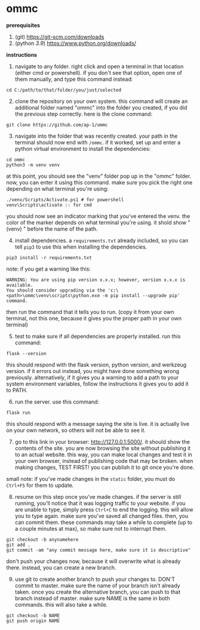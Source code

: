 # ommc

__prerequisites__
1. (git) https://git-scm.com/downloads
2. (python *3.9*) https://www.python.org/downloads/

__instructions__
1. navigate to any folder. right click and open a terminal in that location (either cmd or powershell). if you don't see that option, open one of them manually, and type this command instead:
```
cd C:/path/to/that/folder/you/just/selected
```

2. clone the repository on your own system. this command will create an additional folder named "ommc" into the folder you created, if you did the previous step correctly. here is the clone command:
```
git clone https://github.com/ap-1/ommc
```

3. navigate into the folder that was recently created. your path in the terminal should now end with `/ommc`. if it worked, set up and enter a python virtual environment to install the dependencies:
```
cd ommc
python3 -m venv venv
```
at this point, you should see the "venv" folder pop up in the "ommc" folder. now, you can enter it using this command. make sure you pick the right one depending on what terminal you're using:
```
./venv/Scripts/Activate.ps1 # for powershell
venv\Scripts\activate :: for cmd
```
you should now see an indicator marking that you've entered the venv. the color of the marker depends on what terminal you're using. it shold show "(venv) " before the name of the path.

4. install dependencies. a `requirements.txt` already included, so you can tell `pip3` to use this when installing the dependencies.
```
pip3 install -r requirements.txt
```

note: if you get a warning like this:
```
WARNING: You are using pip version x.x.x; however, version x.x.x is available.
You should consider upgrading via the 'c:\<path>\ommc\venv\scripts\python.exe -m pip install --upgrade pip' command.
```
then run the command that it tells you to run. (copy it from your own terminal, not this one, because it gives you the proper path in your own terminal)

5. test to make sure if all dependencies are properly installed. run this command:
```
flask --version
```
this should respond with the flask version, python version, and werkzeug version. if it errors out instead, you might have done something wrong previously. alternatively, if it gives you a warning to add a path to your system environment variables, follow the instructions it gives you to add it to PATH.

6. run the server. use this command:
```
flask run
```
this should respond with a message saying the site is live. it is actually live on your own network, so others will not be able to see it.

7. go to this link in your browser: http://127.0.0.1:5000/. it should show the contents of the site. you are now browsing the site without publishing it to an actual website. this way, you can make local changes and test it in your own browser, instead of publishing code that may be broken. when making changes, TEST FIRST! you can publish it to git once you're done.

small note: if you've made changes in the `static` folder, you must do `Ctrl+F5` for them to update.

8. resume on this step once you've made changes. if the server is still running, you'll notice that it was logging traffic to your website. if you are unable to type, simply press `Ctrl+C` to end the logging. this will allow you to type again. make sure you've saved all changed files. then, you can commit them. these commands may take a while to complete (up to a couple minutes at max), so make sure not to interrupt them.
```
git checkout -b anynamehere
git add .
git commit -am "any commit message here, make sure it is descriptive"
```

don't push your changes now, because it will overwrite what is already there. instead, you can create a new branch.

9. use git to create another branch to push your changes to. DON'T commit to master. make sure the name of your branch isn't already taken. once you create the alternative branch, you can push to that branch instead of master. make sure NAME is the same in both commands. this will also take a while.
```
git checkout -b NAME
git push origin NAME
```
